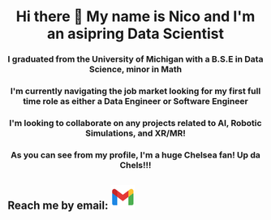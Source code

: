 
<h1 style="text-align: center;"> Hi there 👋 My name is Nico and I'm an asipring Data Scientist</h1>
<h3 style="text-align: center;"> I graduated from the University of Michigan with a B.S.E in Data Science, minor in Math    </h3>
<h3 style="text-align: center;"> I'm currently navigating the job market looking for my first full time role as either a Data Engineer or Software Engineer<h3>
<h3 style="text-align: center;"> I'm looking to collaborate on any projects related to AI, Robotic Simulations, and XR/MR!</h3>

<h3 style="text-align: center;">As you can see from my profile, I'm a huge Chelsea fan! Up da Chels!!!</h3>

## Reach me by email: [![nicosanchez0411@gmail.com](images/icons8-gmail-48.png)](mailto:nicosanchez0411@gmail.com)
<!--
**nicosanc/nicosanc** is a ✨ _special_ ✨ repository because its `README.md` (this file) appears on your GitHub profile.

Here are some ideas to get you started:

- 🔭 I’m currently working on ...
- 🌱 I’m currently learning ...
- 👯 I’m looking to collaborate on ...
- 🤔 I’m looking for help with ...
- 💬 Ask me about ...
- 📫 How to reach me: ...
- 😄 Pronouns: ...
- ⚡ Fun fact: ...
-->
